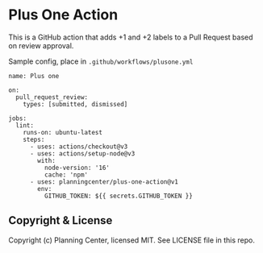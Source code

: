 # Plus One Action

This is a GitHub action that adds +1 and +2 labels to a Pull Request based on review
approval.


Sample config, place in `.github/workflows/plusone.yml`
```
name: Plus one

on:
  pull_request_review:
    types: [submitted, dismissed]

jobs:
  lint:
    runs-on: ubuntu-latest
    steps:
      - uses: actions/checkout@v3
      - uses: actions/setup-node@v3
        with:
          node-version: '16'
          cache: 'npm'
      - uses: planningcenter/plus-one-action@v1
        env:
          GITHUB_TOKEN: ${{ secrets.GITHUB_TOKEN }}
```

## Copyright & License

Copyright (c) Planning Center, licensed MIT. See LICENSE file in this repo.
